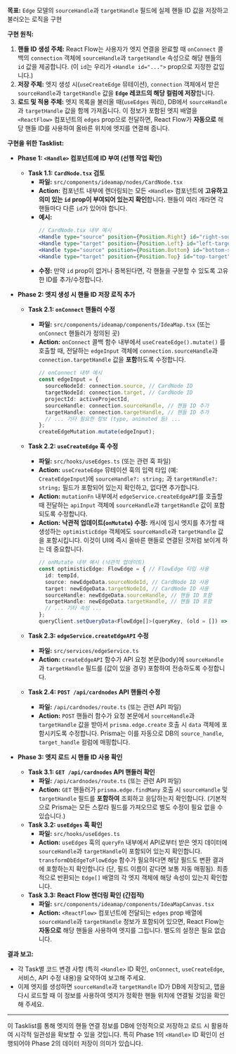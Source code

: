 **목표:** `Edge` 모델의 `sourceHandle`과 `targetHandle` 필드에 실제 핸들 ID 값을 저장하고 불러오는 로직을 구현

**구현 원칙:**

1.  **핸들 ID 생성 주체:** React Flow는 사용자가 엣지 연결을 완료할 때 `onConnect` 콜백의 `connection` 객체에 `sourceHandle`과 `targetHandle` 속성으로 해당 핸들의 `id` 값을 제공합니다. (이 `id`는 우리가 `<Handle id="...">` prop으로 지정한 값입니다.)
2.  **저장 주체:** 엣지 생성 시(`useCreateEdge` 뮤테이션), `connection` 객체에서 받은 `sourceHandle`과 `targetHandle` 값을 **`Edge` 레코드의 해당 컬럼에 저장**합니다.
3.  **로드 및 적용 주체:** 엣지 목록을 불러올 때(`useEdges` 쿼리), DB에서 `sourceHandle`과 `targetHandle` 값을 함께 가져옵니다. 이 정보가 포함된 엣지 배열을 `<ReactFlow>` 컴포넌트의 `edges` prop으로 전달하면, React Flow가 **자동으로** 해당 핸들 ID를 사용하여 올바른 위치에 엣지를 연결해 줍니다.

**구현을 위한 Tasklist:**

*   **Phase 1: `<Handle>` 컴포넌트에 ID 부여 (선행 작업 확인)**
    *   **Task 1.1: `CardNode.tsx` 검토**
        *   **파일:** `src/components/ideamap/nodes/CardNode.tsx`
        *   **Action:** 컴포넌트 내부에 렌더링되는 모든 `<Handle>` 컴포넌트에 **고유하고 의미 있는 `id` prop이 부여되어 있는지 확인**합니다. 핸들이 여러 개라면 각 핸들마다 다른 `id`가 있어야 합니다.
        *   **예시:**
            ```jsx
            // CardNode.tsx 내부 예시
            <Handle type="source" position={Position.Right} id="right-source" />
            <Handle type="target" position={Position.Left} id="left-target" />
            <Handle type="source" position={Position.Bottom} id="bottom-source" />
            <Handle type="target" position={Position.Top} id="top-target" />
            ```
        *   **수정:** 만약 `id` prop이 없거나 중복된다면, 각 핸들을 구분할 수 있도록 고유한 ID를 추가/수정합니다.

*   **Phase 2: 엣지 생성 시 핸들 ID 저장 로직 추가**
    *   **Task 2.1: `onConnect` 핸들러 수정**
        *   **파일:** `src/components/ideamap/components/IdeaMap.tsx` (또는 `onConnect` 핸들러가 정의된 곳)
        *   **Action:** `onConnect` 콜백 함수 내부에서 `useCreateEdge().mutate()` 를 호출할 때, 전달하는 `edgeInput` 객체에 `connection.sourceHandle`과 `connection.targetHandle` 값을 **포함**하도록 수정합니다.
            ```typescript
            // onConnect 내부 예시
            const edgeInput = {
              sourceNodeId: connection.source, // CardNode ID
              targetNodeId: connection.target, // CardNode ID
              projectId: activeProjectId,
              sourceHandle: connection.sourceHandle, // 핸들 ID 추가
              targetHandle: connection.targetHandle, // 핸들 ID 추가
              // ... 기타 필요한 정보 (type, animated 등) ...
            };
            createEdgeMutation.mutate(edgeInput);
            ```

    *   **Task 2.2: `useCreateEdge` 훅 수정**
        *   **파일:** `src/hooks/useEdges.ts` (또는 관련 훅 파일)
        *   **Action:** `useCreateEdge` 뮤테이션 훅의 입력 타입 (예: `CreateEdgeInput`)에 `sourceHandle?: string;` 과 `targetHandle?: string;` 필드가 포함되어 있는지 확인하고, 없다면 추가합니다.
        *   **Action:** `mutationFn` 내부에서 `edgeService.createEdgeAPI`를 호출할 때 전달하는 `apiInput` 객체에 `sourceHandle`과 `targetHandle` 값이 포함되도록 수정합니다.
        *   **Action:** **낙관적 업데이트(`onMutate`) 수정:** 캐시에 임시 엣지를 추가할 때 생성하는 `optimisticEdge` 객체에도 `sourceHandle`과 `targetHandle` 값을 포함시킵니다. 이것이 UI에 즉시 올바른 핸들로 연결된 것처럼 보이게 하는 데 중요합니다.
            ```typescript
            // onMutate 내부 예시 (낙관적 업데이트)
            const optimisticEdge: FlowEdge = { // FlowEdge 타입 사용
              id: tempId,
              source: newEdgeData.sourceNodeId, // CardNode ID 사용
              target: newEdgeData.targetNodeId, // CardNode ID 사용
              sourceHandle: newEdgeData.sourceHandle, // 핸들 ID 포함
              targetHandle: newEdgeData.targetHandle, // 핸들 ID 포함
              // ... 기타 속성 ...
            };
            queryClient.setQueryData<FlowEdge[]>(queryKey, (old = []) => [...old, optimisticEdge]);
            ```

    *   **Task 2.3: `edgeService.createEdgeAPI` 수정**
        *   **파일:** `src/services/edgeService.ts`
        *   **Action:** `createEdgeAPI` 함수가 API 요청 본문(body)에 `sourceHandle`과 `targetHandle` 필드를 (값이 있을 경우) 포함하여 전송하도록 수정합니다.

    *   **Task 2.4: `POST /api/cardnodes` API 핸들러 수정**
        *   **파일:** `/api/cardnodes/route.ts` (또는 관련 API 파일)
        *   **Action:** `POST` 핸들러 함수가 요청 본문에서 `sourceHandle`과 `targetHandle` 값을 받아서 `prisma.edge.create` 호출 시 `data` 객체에 포함시키도록 수정합니다. Prisma는 이를 자동으로 DB의 `source_handle`, `target_handle` 컬럼에 매핑합니다.

*   **Phase 3: 엣지 로드 시 핸들 ID 사용 확인**
    *   **Task 3.1: `GET /api/cardnodes` API 핸들러 확인**
        *   **파일:** `/api/cardnodes/route.ts` (또는 관련 API 파일)
        *   **Action:** `GET` 핸들러가 `prisma.edge.findMany` 호출 시 `sourceHandle` 및 `targetHandle` 필드를 **포함하여** 조회하고 응답하는지 확인합니다. (기본적으로 Prisma는 모든 스칼라 필드를 가져오므로 별도 수정이 필요 없을 수 있습니다.)
    *   **Task 3.2: `useEdges` 훅 확인**
        *   **파일:** `src/hooks/useEdges.ts`
        *   **Action:** `useEdges` 훅의 `queryFn` 내부에서 API로부터 받은 엣지 데이터에 `sourceHandle`과 `targetHandle`이 포함되어 있는지 확인합니다. `transformDbEdgeToFlowEdge` 함수가 필요하다면 해당 필드도 변환 결과에 포함하는지 확인합니다 (단, 필드 이름이 같다면 보통 자동 매핑됨). 최종적으로 반환되는 `Edge[]` 배열의 각 엣지 객체에 해당 속성이 있는지 확인합니다.
    *   **Task 3.3: React Flow 렌더링 확인 (간접적)**
        *   **파일:** `src/components/ideamap/components/IdeaMapCanvas.tsx`
        *   **Action:** `<ReactFlow>` 컴포넌트에 전달되는 `edges` prop 배열에 `sourceHandle`과 `targetHandle` 정보가 포함되어 있으면, React Flow는 **자동으로** 해당 핸들을 사용하여 엣지를 그립니다. 별도의 설정은 필요 없습니다.

**결과 보고:**

*   각 Task별 코드 변경 사항 (특히 `<Handle>` ID 확인, `onConnect`, `useCreateEdge`, 서비스, API 수정 내용)을 요약하여 보고해 주세요.
*   이제 엣지를 생성하면 `sourceHandle`과 `targetHandle` ID가 DB에 저장되고, 맵을 다시 로드할 때 이 정보를 사용하여 엣지가 정확한 핸들 위치에 연결될 것임을 확인해 주세요.

---

이 Tasklist를 통해 엣지의 핸들 연결 정보를 DB에 안정적으로 저장하고 로드 시 활용하여 시각적 일관성을 확보할 수 있을 것입니다. 특히 Phase 1의 `<Handle>` ID 확인이 선행되어야 Phase 2의 데이터 저장이 의미가 있습니다.